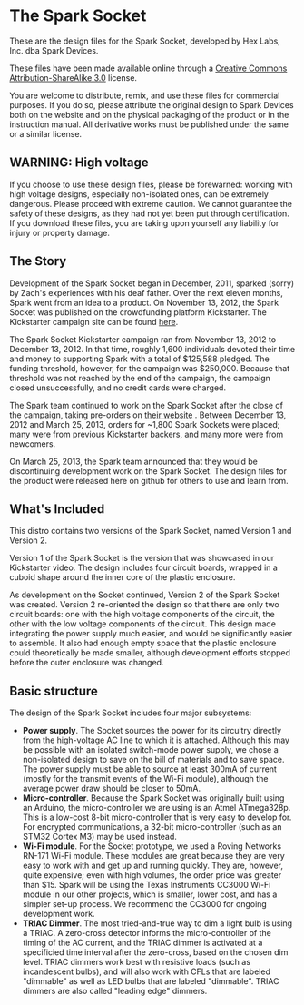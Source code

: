 The Spark Socket
=====

These are the design files for the Spark Socket, developed by Hex Labs, Inc. dba Spark Devices.

These files have been made available online through a [Creative Commons Attribution-ShareAlike 3.0](http://creativecommons.org/licenses/by-sa/3.0/) license.

You are welcome to distribute, remix, and use these files for commercial purposes. If you do so, please attribute the original design to Spark Devices both on the website and on the physical packaging of the product or in the instruction manual. All derivative works must be published under the same or a similar license.

## WARNING: High voltage

If you choose to use these design files, please be forewarned: working with high voltage designs, especially non-isolated ones, can be extremely dangerous. Please proceed with extreme caution. We cannot guarantee the safety of these designs, as they had not yet been put through certification. If you download these files, you are taking upon yourself any liability for injury or property damage.

## The Story

Development of the Spark Socket began in December, 2011, sparked (sorry) by Zach's experiences with his deaf father. Over the next eleven months, Spark went from an idea to a product. On November 13, 2012, the Spark Socket was published on the crowdfunding platform Kickstarter. The Kickstarter campaign site can be found [here](http://www.kickstarter.com/projects/sparkdevices/spark-upgrade-your-lights-with-wi-fi-and-apps).

The Spark Socket Kickstarter campaign ran from November 13, 2012 to December 13, 2012. In that time, roughly 1,600 individuals devoted their time and money to supporting Spark with a total of $125,588 pledged. The funding threshold, however, for the campaign was $250,000. Because that threshold was not reached by the end of the campaign, the campaign closed unsuccessfully, and no credit cards were charged.

The Spark team continued to work on the Spark Socket after the close of the campaign, taking pre-orders on [their website](http://www.sparkdevices.com) . Between December 13, 2012 and March 25, 2013, orders for ~1,800 Spark Sockets were placed; many were from previous Kickstarter backers, and many more were from newcomers.

On March 25, 2013, the Spark team announced that they would be discontinuing development work on the Spark Socket. The design files for the product were released here on github for others to use and learn from.

## What's Included

This distro contains two versions of the Spark Socket, named Version 1 and Version 2.

Version 1 of the Spark Socket is the version that was showcased in our Kickstarter video. The design includes four circuit boards, wrapped in a cuboid shape around the inner core of the plastic enclosure.

As development on the Socket continued, Version 2 of the Spark Socket was created. Version 2 re-oriented the design so that there are only two circuit boards: one with the high voltage components of the circuit, the other with the low voltage components of the circuit. This design made integrating the power supply much easier, and would be significantly easier to assemble. It also had enough empty space that the plastic enclosure could theoretically be made smaller, although development efforts stopped before the outer enclosure was changed.

## Basic structure

The design of the Spark Socket includes four major subsystems:

- **Power supply**. The Socket sources the power for its circuitry directly from the high-voltage AC line to which it is attached. Although this may be possible with an isolated switch-mode power supply, we chose a non-isolated design to save on the bill of materials and to save space. The power supply must be able to source at least 300mA of current (mostly for the transmit events of the Wi-Fi module), although the average power draw should be closer to 50mA.
- **Micro-controller**. Because the Spark Socket was originally built using an Arduino, the micro-controller we are using is an Atmel ATmega328p. This is a low-cost 8-bit micro-controller that is very easy to develop for. For encrypted communications, a 32-bit micro-controller (such as an STM32 Cortex M3) may be used instead.
- **Wi-Fi module**. For the Socket prototype, we used a Roving Networks RN-171 Wi-Fi module. These modules are great because they are very easy to work with and get up and running quickly. They are, however, quite expensive; even with high volumes, the order price was greater than $15. Spark will be using the Texas Instruments CC3000 Wi-Fi module in our other projects, which is smaller, lower cost, and has a simpler set-up process. We recommend the CC3000 for ongoing development work.
- **TRIAC Dimmer**. The most tried-and-true way to dim a light bulb is using a TRIAC. A zero-cross detector informs the micro-controller of the timing of the AC current, and the TRIAC dimmer is activated at a specificied time interval after the zero-cross, based on the chosen dim level. TRIAC dimmers work best with resistive loads (such as incandescent bulbs), and will also work with CFLs that are labeled "dimmable" as well as LED bulbs that are labeled "dimmable". TRIAC dimmers are also called "leading edge" dimmers.
